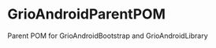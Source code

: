 GrioAndroidParentPOM
====================

Parent POM for GrioAndroidBootstrap and GrioAndroidLibrary
